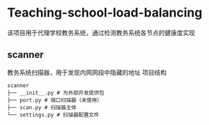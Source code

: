 # Teaching-school-load-balancing
该项目用于代理学校教务系统，通过检测教务系统各节点的健康度实现


## scanner
教务系统扫描器，用于发现内网网段中隐藏的地址
项目结构
```shell
scanner
├── __init__.py # 为外部开发提供包
├── port.py # 端口扫描器（未使用）
├── scan.py # 扫描器主体
└── settings.py # 扫描器配置文件
```
